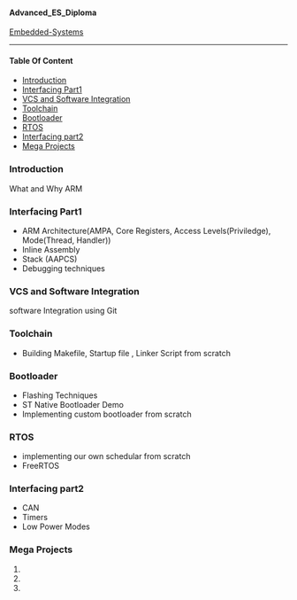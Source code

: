 #### Advanced_ES_Diploma

[Embedded-Systems](https://img.shields.io/badge/embedded-systems-blue)

---

#### Table Of Content

- [Introduction](#introduction)
- [Interfacing Part1](#interfacing-part1)
- [VCS and Software Integration](#vcs-and-software-integration)
- [Toolchain](#toolchain)
- [Bootloader](#bootloader)
- [RTOS](#rtos)
- [Interfacing part2](#interfacing-part2)
- [Mega Projects](#mega-projects)

### Introduction

What and Why ARM

### Interfacing Part1

- ARM Architecture(AMPA, Core Registers, Access Levels(Priviledge), Mode(Thread, Handler))
- Inline Assembly
- Stack (AAPCS)
- Debugging techniques

### VCS and Software Integration

software Integration using Git

### Toolchain

- Building Makefile, Startup file , Linker Script from scratch

### Bootloader

- Flashing Techniques
- ST Native Bootloader Demo
- Implementing custom bootloader from scratch

### RTOS

- implementing our own schedular from scratch
- FreeRTOS

### Interfacing part2

- CAN
- Timers
- Low Power Modes

### Mega Projects

1.
2.
3.
